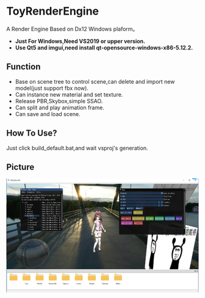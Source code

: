 # ToyRenderEngine
A Render Engine Based on Dx12 Windows plaform。
- **Just For Windows,Need VS2019 or upper version.**
- **Use Qt5 and imgui,need install qt-opensource-windows-x86-5.12.2.**

## Function
- Base on scene tree to control scene,can delete and import new model(just support fbx now).
- Can instance new material and set texture.
- Release PBR,Skybox,simple SSAO.
- Can split and play animation frame.
- Can save and load scene.

## How To Use?
Just click build_default.bat,and wait vsproj's generation.

## Picture
![image](AssetsForRead/Pic1.png)
